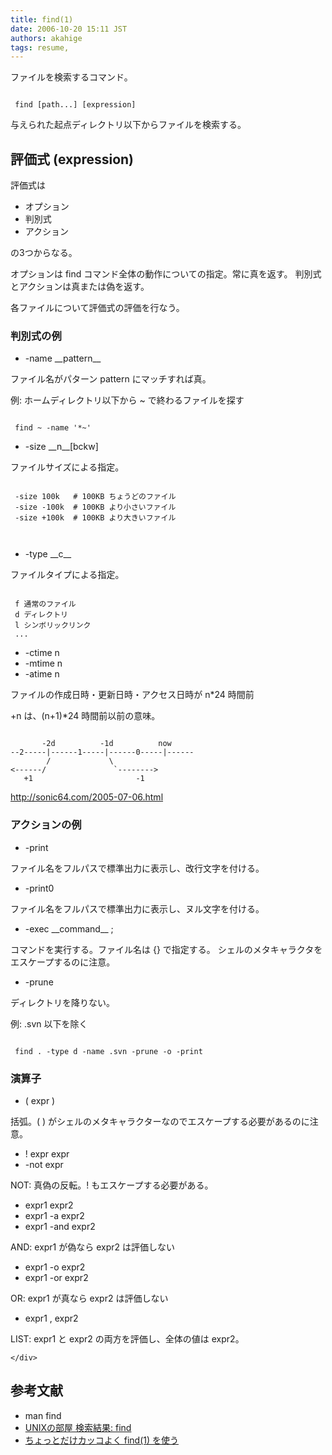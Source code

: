 ```yaml
---
title: find(1)
date: 2006-10-20 15:11 JST
authors: akahige
tags: resume, 
---
```

<div>
    <div>
      <p>ファイルを検索するコマンド。</p>
<pre><code>
 find [path...] [expression]
</code></pre>
<p>与えられた起点ディレクトリ以下からファイルを検索する。</p>
    </div>

  </div>
<!--more-->
<div>
  <h2><a name="l0"> </a>評価式 (expression)</h2>
  <div>
    <div>
      <p>評価式は</p>
<ul>
<li>オプション</li>

<li>判別式</li>
<li>アクション</li>
</ul>
<p>の3つからなる。</p>
<p>オプションは find コマンド全体の動作についての指定。常に真を返す。
判別式とアクションは真または偽を返す。</p>
<p>各ファイルについて評価式の評価を行なう。</p>
<h3><a name="l1"> </a>判別式の例</h3>
<ul>
<li>-name __pattern__</li>

</ul>
<p>ファイル名がパターン pattern にマッチすれば真。</p>
<p>例: ホームディレクトリ以下から ~ で終わるファイルを探す</p>
<pre><code>
 find ~ -name '*~'
</code></pre>
<ul>
<li>-size __n__[bckw]</li>
</ul>
<p>ファイルサイズによる指定。</p>
<pre><code>
 -size 100k   # 100KB ちょうどのファイル
 -size -100k  # 100KB より小さいファイル
 -size +100k  # 100KB より大きいファイル

</code></pre>
<ul>
<li>-type __c__</li>
</ul>
<p>ファイルタイプによる指定。</p>
<pre><code>
 f 通常のファイル
 d ディレクトリ
 l シンボリックリンク
 ...
</code></pre>
<ul>
<li>-ctime n</li>
<li>-mtime n</li>
<li>-atime n</li>

</ul>
<p>ファイルの作成日時・更新日時・アクセス日時が n*24 時間前</p>
<p>+n は、(n+1)*24 時間前以前の意味。</p>
<pre><code>
       -2d          -1d          now
--2-----|------1-----|------0-----|------
        /             \
&lt;------/               `--------&gt;
   +1                       -1
</code></pre>
<p><a href="http://sonic64.com/2005-07-06.html">http://sonic64.com/2005-07-06.html</a></p>
<h3><a name="l2"> </a>アクションの例</h3>

<ul>
<li>-print</li>
</ul>
<p>ファイル名をフルパスで標準出力に表示し、改行文字を付ける。</p>
<ul>
<li>-print0</li>
</ul>
<p>ファイル名をフルパスで標準出力に表示し、ヌル文字を付ける。</p>
<ul>
<li>-exec __command__ ;</li>
</ul>
<p>コマンドを実行する。ファイル名は {} で指定する。
シェルのメタキャラクタをエスケープするのに注意。</p>

<ul>
<li>-prune</li>
</ul>
<p>ディレクトリを降りない。</p>
<p>例: .svn 以下を除く</p>
<pre><code>
 find . -type d -name .svn -prune -o -print
</code></pre>
<h3><a name="l3"> </a>演算子</h3>
<ul>
<li>( expr )</li>

</ul>
<p>括弧。( ) がシェルのメタキャラクターなのでエスケープする必要があるのに注意。</p>
<ul>
<li>! expr expr</li>
<li>-not expr</li>
</ul>
<p>NOT: 真偽の反転。! もエスケープする必要がある。</p>
<ul>
<li>expr1 expr2</li>
<li>expr1 -a expr2</li>
<li>expr1 -and expr2</li>

</ul>
<p>AND: expr1 が偽なら expr2 は評価しない</p>
<ul>
<li>expr1 -o expr2</li>
<li>expr1 -or expr2</li>
</ul>
<p>OR: expr1 が真なら expr2 は評価しない</p>
<ul>
<li>expr1 , expr2</li>
</ul>
<p>LIST: expr1 と expr2 の両方を評価し、全体の値は expr2。</p>

    </div>
  </div>
</div>
<div>
  <h2><a name="l4"> </a>参考文献</h2>
  <div>
    <div>
      <ul>
<li>man find</li>

<li><a href="http://x68000.q-e-d.net/~68user/unix/pickup?find">UNIXの部屋 検索結果: find</a></li>
<li><a href="http://www.sixnine.net/roadside/find.html">ちょっとだけカッコよく find(1) を使う</a></li>
</ul>
    </div>
  </div></div>